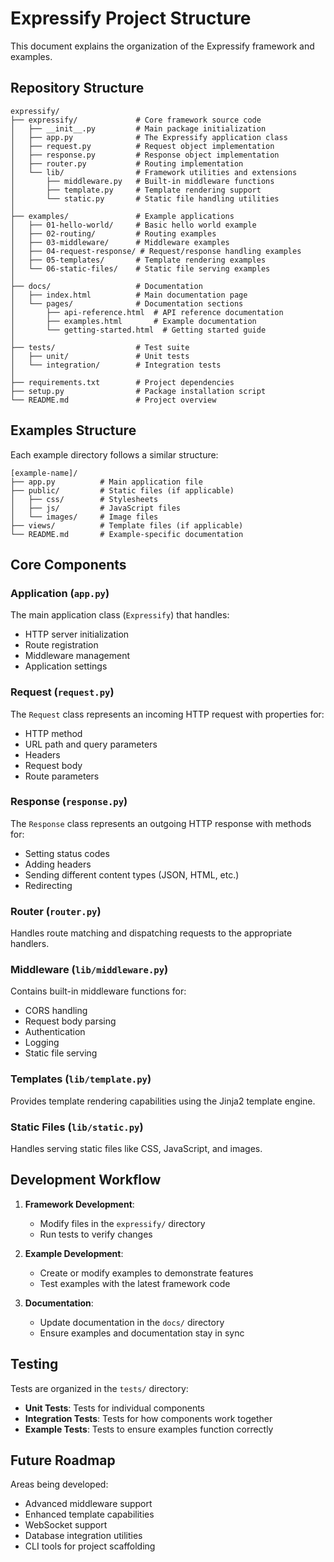 # Expressify Project Structure

This document explains the organization of the Expressify framework and examples.

## Repository Structure

```
expressify/
├── expressify/             # Core framework source code
│   ├── __init__.py         # Main package initialization
│   ├── app.py              # The Expressify application class
│   ├── request.py          # Request object implementation
│   ├── response.py         # Response object implementation
│   ├── router.py           # Routing implementation
│   └── lib/                # Framework utilities and extensions
│       ├── middleware.py   # Built-in middleware functions
│       ├── template.py     # Template rendering support
│       └── static.py       # Static file handling utilities
│
├── examples/               # Example applications
│   ├── 01-hello-world/     # Basic hello world example
│   ├── 02-routing/         # Routing examples
│   ├── 03-middleware/      # Middleware examples
│   ├── 04-request-response/ # Request/response handling examples
│   ├── 05-templates/       # Template rendering examples
│   └── 06-static-files/    # Static file serving examples
│
├── docs/                   # Documentation
│   ├── index.html          # Main documentation page
│   └── pages/              # Documentation sections
│       ├── api-reference.html  # API reference documentation
│       ├── examples.html       # Example documentation
│       └── getting-started.html  # Getting started guide
│
├── tests/                  # Test suite
│   ├── unit/               # Unit tests
│   └── integration/        # Integration tests
│
├── requirements.txt        # Project dependencies
├── setup.py                # Package installation script
└── README.md               # Project overview
```

## Examples Structure

Each example directory follows a similar structure:

```
[example-name]/
├── app.py          # Main application file
├── public/         # Static files (if applicable)
│   ├── css/        # Stylesheets
│   ├── js/         # JavaScript files
│   └── images/     # Image files
├── views/          # Template files (if applicable)
└── README.md       # Example-specific documentation
```

## Core Components

### Application (`app.py`)

The main application class (`Expressify`) that handles:
- HTTP server initialization
- Route registration
- Middleware management
- Application settings

### Request (`request.py`)

The `Request` class represents an incoming HTTP request with properties for:
- HTTP method
- URL path and query parameters
- Headers
- Request body
- Route parameters

### Response (`response.py`)

The `Response` class represents an outgoing HTTP response with methods for:
- Setting status codes
- Adding headers
- Sending different content types (JSON, HTML, etc.)
- Redirecting

### Router (`router.py`)

Handles route matching and dispatching requests to the appropriate handlers.

### Middleware (`lib/middleware.py`)

Contains built-in middleware functions for:
- CORS handling
- Request body parsing
- Authentication
- Logging
- Static file serving

### Templates (`lib/template.py`)

Provides template rendering capabilities using the Jinja2 template engine.

### Static Files (`lib/static.py`)

Handles serving static files like CSS, JavaScript, and images.

## Development Workflow

1. **Framework Development**:
   - Modify files in the `expressify/` directory
   - Run tests to verify changes

2. **Example Development**:
   - Create or modify examples to demonstrate features
   - Test examples with the latest framework code

3. **Documentation**:
   - Update documentation in the `docs/` directory
   - Ensure examples and documentation stay in sync

## Testing

Tests are organized in the `tests/` directory:

- **Unit Tests**: Tests for individual components
- **Integration Tests**: Tests for how components work together
- **Example Tests**: Tests to ensure examples function correctly

## Future Roadmap

Areas being developed:
- Advanced middleware support
- Enhanced template capabilities
- WebSocket support
- Database integration utilities
- CLI tools for project scaffolding 
